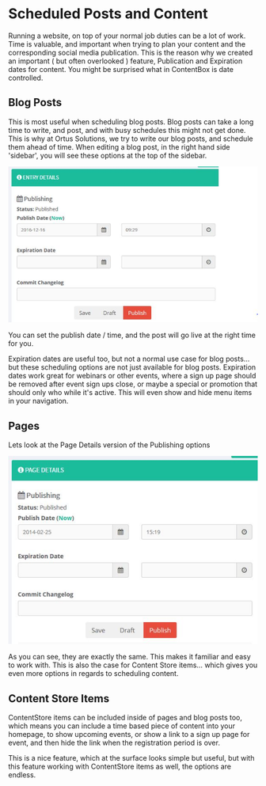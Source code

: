 # Scheduled Posts and Content

Running a website, on top of your normal job duties can be a lot of work. Time is valuable, and important when trying to plan your content and the corresponding social media publication. This is the reason why we created an important ( but often overlooked ) feature, Publication and Expiration dates for content. You might be surprised what in ContentBox is date controlled.

## Blog Posts

This is most useful when scheduling blog posts. Blog posts can take a long time to write, and post, and with busy schedules this might not get done. This is why at Ortus Solutions, we try to write our blog posts, and schedule them ahead of time. When editing a blog post, in the right hand side 'sidebar', you will see these options at the top of the sidebar.

![](/assets/contentbox-publication.JPG)

You can set the publish date / time, and the post will go live at the right time for you.

Expiration dates are useful too, but not a normal use case for blog posts… but these scheduling options are not just available for blog posts. Expiration dates work great for webinars or other events, where a sign up page should be removed after event sign ups close, or maybe a special or promotion that should only who while it's active. This will even show and hide menu items in your navigation.

## Pages

Lets look at the Page Details version of the Publishing options

![](/assets/contentbox-publication-page.JPG)

As you can see, they are exactly the same. This makes it familiar and easy to work with. This is also the case for Content Store items… which gives you even more options in regards to scheduling content.

## Content Store Items

ContentStore items can be included inside of pages and blog posts too, which means you can include a time based piece of content into your homepage, to show upcoming events, or show a link to a sign up page for event, and then hide the link when the registration period is over.

This is a nice feature, which at the surface looks simple but useful, but with this feature working with ContentStore items as well, the options are endless.